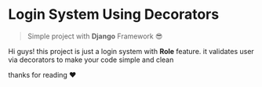 # Login System Using Decorators
> Simple project with **Django** Framework 😎


Hi guys!
this project is just a login system with **Role** feature. 
it validates user via decorators to make your code simple and clean

thanks for reading ❤️
